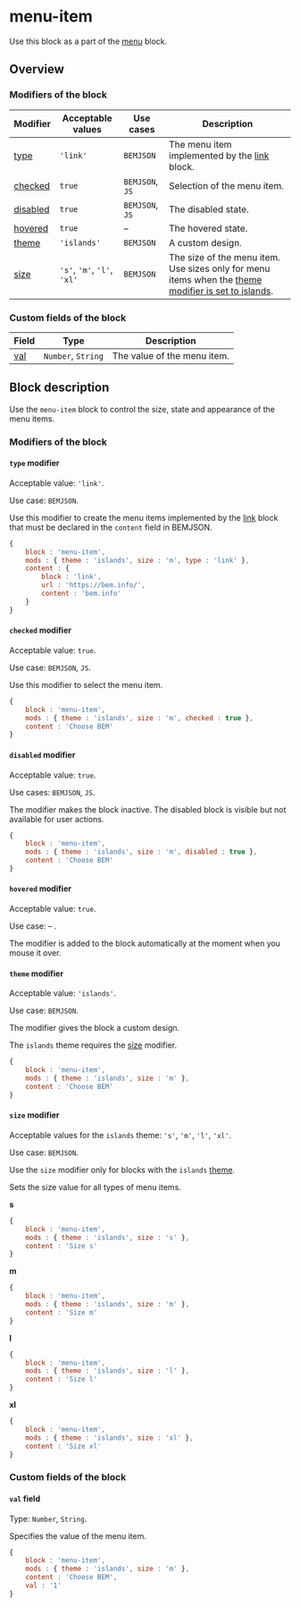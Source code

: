 # menu-item

Use this block as a part of the [menu](../menu/menu.en.md) block.

## Overview

### Modifiers of the block

| Modifier | Acceptable values | Use cases | Description |
| ----------- | ------------------- | -------------------- | -------- |
| <a href="#type">type</a> | <code>'link'</code> | <code>BEMJSON</code> | The menu item implemented by the <a href="../link/link.en.md">link</a> block. |
| <a href="#checked">checked</a> | <code>true</code> | <code>BEMJSON</code>, <code>JS</code> | Selection of the menu item. |
| <a href="#disabled">disabled</a> | <code>true</code> | <code>BEMJSON</code>, <code>JS</code> | The disabled state. |
| <a href="#hovered">hovered</a> | <code>true</code> | – | The hovered state. |
| <a href="#theme">theme</a> | <code>'islands'</code> | <code>BEMJSON</code> | A custom design. |
| <a href="#size">size</a> | <code>'s'</code>, <code>'m'</code>, <code>'l'</code>, <code>'xl'</code> | <code>BEMJSON</code> | The size of the menu item. Use sizes only for menu items when the <a href="#theme">theme modifier is set to islands</a>. |

### Custom fields of the block

| Field | Type | Description |
| ---- | --- | -------- |
| <a href="#val">val</a> | <code>Number</code>, <code>String</code> | The value of the menu item. |

## Block description

Use the `menu-item` block to control the size, state and appearance of the menu items.

### Modifiers of the block

<a name="type"></a>

#### `type` modifier

Acceptable value: `'link'`.

Use case: `BEMJSON`.

Use this modifier to create the menu items implemented by the [link](../link/link.en.md) block that must be declared in the `content` field in BEMJSON.

```js
{
    block : 'menu-item',
    mods : { theme : 'islands', size : 'm', type : 'link' },
    content : {
        block : 'link',
        url : 'https://bem.info/',
        content : 'bem.info'
    }
}
```

<a name="checked"></a>

#### `checked` modifier

Acceptable value: `true`.

Use case: `BEMJSON`, `JS`.

Use this modifier to select the menu item.

```js
{
    block : 'menu-item',
    mods : { theme : 'islands', size : 'm', checked : true },
    content : 'Choose BEM'
}
```

<a name="disabled"></a>

#### `disabled` modifier

Acceptable value: `true`.

Use cases: `BEMJSON`, `JS`.

The modifier makes the block inactive. The disabled block is visible but not available for user actions.

```js
{
    block : 'menu-item',
    mods : { theme : 'islands', size : 'm', disabled : true },
    content : 'Choose BEM'
}
```

<a name="hovered"></a>

#### `hovered` modifier

Acceptable value: `true`.

Use case: – .

The modifier is added to the block automatically at the moment when you mouse it over.

<a name="theme"></a>

#### `theme` modifier

Acceptable value: `'islands'`.

Use case: `BEMJSON`.

The modifier gives the block a custom design.

The `islands` theme requires the <a href="#size">size</a> modifier.

```js
{
    block : 'menu-item',
    mods : { theme : 'islands', size : 'm' },
    content : 'Choose BEM'
}
```

<a name="size"></a>

#### `size` modifier

Acceptable values for the `islands` theme: `'s'`, `'m'`, `'l'`, `'xl'`.

Use case: `BEMJSON`.

Use the `size` modifier only for blocks with the `islands` <a href="#themes">theme</a>.

Sets the size value for all types of menu items.

**s**

```js
{
    block : 'menu-item',
    mods : { theme : 'islands', size : 's' },
    content : 'Size s'
}
```

**m**

```js
{
    block : 'menu-item',
    mods : { theme : 'islands', size : 'm' },
    content : 'Size m'
}
```

**l**

```js
{
    block : 'menu-item',
    mods : { theme : 'islands', size : 'l' },
    content : 'Size l'
}
```

**xl**

```js
{
    block : 'menu-item',
    mods : { theme : 'islands', size : 'xl' },
    content : 'Size xl'
}
```

### Custom fields of the block

<a name="val"></a>

#### `val` field

Type: `Number`, `String`.

Specifies the value of the menu item.

```js
{
    block : 'menu-item',
    mods : { theme : 'islands', size : 'm' },
    content : 'Choose BEM',
    val : '1'
}
```
